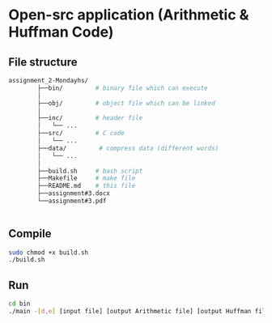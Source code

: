 # Open-src application (Arithmetic & Huffman Code)


## File structure
```bash
assignment_2-Mondayhs/
        ├──bin/         # binary file which can execute
        │   
        ├──obj/         # object file which can be linked
        │ 
        ├──inc/         # header file
        │   └── ...
        ├──src/         # C code
        │   └── ...
        ├──data/         # compress data (different words)
        │   └── ...
        │
        ├──build.sh     # bash script
        ├──Makefile     # make file
        ├──README.md    # this file 
        ├──assignment#3.docx    
        └──assignment#3.pdf
        
 ```       
  
  
## Compile
```sh
sudo chmod +x build.sh
./build.sh
```

## Run
```sh
cd bin
./main -[d,e] [input file] [output Arithmetic file] [output Huffman file]       # Run
```
